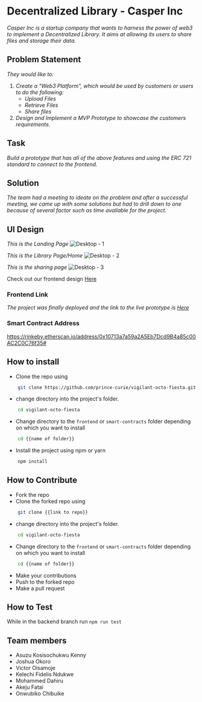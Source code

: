 # Decentralized Library - Casper Inc

_Casper Inc is a startup company that wants to harness the power of web3 to implement a Decentralized Library. It aims at allowing its users to share files and storage their data._

## Problem Statement

_They would like to:_
1. _Create a "Web3 Platform", which would be used by customers or users to do the following:_
    -   _Upload Files_
    -   _Retrieve Files_
    -   _Share files_ 
2. _Design and Implement a MVP Prototype to showcase the customers requirements._

## Task
_Build a  prototype that has all of the above features and using the ERC 721 standard to connect to the frontend._

## Solution

_The team had a meeting to ideate on the problem and after a successful meeting, we came up with some solutions but had to drill down to one because of several factor such as time available for the project._

<!-- _We have created two smart-contracts one upload files to IPFS and using the hash gotten from the service use it to store it on the blockchain, while the other would be to use retrieve the saved data from the blockchain._ -->
## UI Design
_This is the Landing Page_
![Desktop - 1](https://user-images.githubusercontent.com/19577206/163436997-5b2d5aed-c14a-40fa-9677-c43ca12ccd7e.png)

_This is the Library Page/Home_
![Desktop - 2](https://user-images.githubusercontent.com/19577206/163443842-26937fcb-df56-4910-8841-1627cfa365ff.png)

_This is the sharing page_
![Desktop - 3](https://user-images.githubusercontent.com/19577206/163443832-1ac6f36f-0529-42d7-a122-ab2d022c033a.png)

Check out our frontend design [Here](https://www.figma.com/file/DY7ZEUHLnt5tiVwwI1n08q/Atlantics?node-id=5604%3A5)

### Frontend Link

_The project was finally deployed and the link to the live prototype is [Here](https://vigilant-octo-fiesta-6g8eq6lm7-prince-curie.vercel.app/)_


### Smart Contract Address

https://rinkeby.etherscan.io/address/0x10713a7a59a2A5Eb7Dcd9B4a85c00AC2C0C76f35#

## How to install
- Clone the repo using
```bash
    git clone https://github.com/prince-curie/vigilant-octo-fiesta.git
```
- change directory into the project's folder.
```bash
    cd vigilant-octo-fiesta
```
- Change directory to the `frontend` or `smart-contracts` folder depending on which you want to install
```bash
    cd {{name of folder}}
```
- Install the project using npm or yarn
```bash
    npm install
```

## How to Contribute
- Fork the repo
- Clone the forked repo using
```bash
    git clone {{link to repo}}
```
- change directory into the project's folder.
```bash
    cd vigilant-octo-fiesta
```
- Change directory to the `frontend` or `smart-contracts` folder depending on which you want to install
```bash
    cd {{name of folder}}
```
- Make your contributions
- Push to the forked repo
- Make a pull request

## How to Test
While in the backend branch run `npm run test`

## Team members
- Asuzu Kosisochukwu Kenny
- Joshua Okoro
- Victor Oisamoje
- Kelechi Fidelis Ndukwe
- Mohammed Dahiru
- Akeju Fatai
- Onwubiko Chibuike
